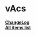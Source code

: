 # vAcs

[**ChangeLog**](https://github.com/vAcs-reborn/info/blob/main/CHANGELOG.md)  
[**All items list**](https://vacs-reborn.github.io/)
